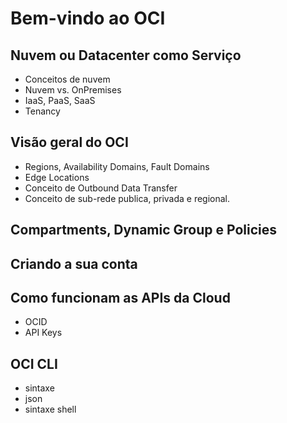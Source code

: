 # Bem-vindo ao OCI

## Nuvem ou Datacenter como Serviço

- Conceitos de nuvem
- Nuvem vs. OnPremises
- IaaS, PaaS, SaaS
- Tenancy

## Visão geral do OCI

- Regions, Availability Domains, Fault Domains
- Edge Locations
- Conceito de Outbound Data Transfer
- Conceito de sub-rede publica, privada e regional.

## Compartments, Dynamic Group e Policies

## Criando a sua conta

## Como funcionam as APIs da Cloud

- OCID
- API Keys

## OCI CLI

- sintaxe
- json
- sintaxe shell

